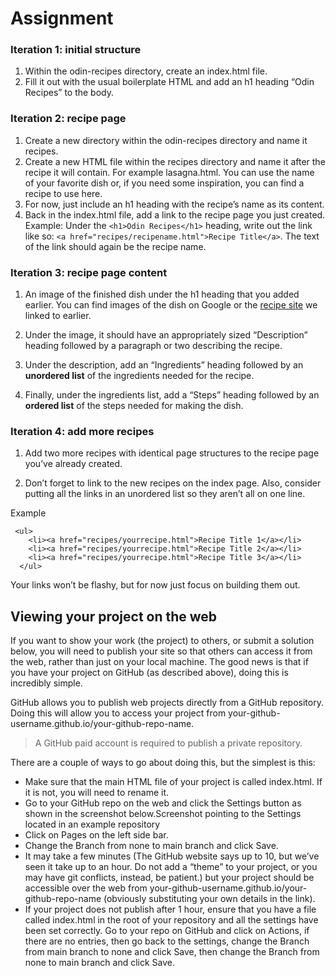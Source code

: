 # Assignment

### Iteration 1: initial structure

1. Within the odin-recipes directory, create an index.html file.
2. Fill it out with the usual boilerplate HTML and add an h1 heading “Odin Recipes” to the body.

### Iteration 2: recipe page

1. Create a new directory within the odin-recipes directory and name it recipes.
2. Create a new HTML file within the recipes directory and name it after the recipe it will contain. For example lasagna.html. You can use the name of your favorite dish or, if you need some inspiration, you can find a recipe to use here.
3. For now, just include an h1 heading with the recipe’s name as its content.
4. Back in the index.html file, add a link to the recipe page you just created. Example: Under the `<h1>Odin Recipes</h1>` heading, write out the link like so: `<a href="recipes/recipename.html">Recipe Title</a>`. The text of the link should again be the recipe name.

### Iteration 3: recipe page content

1. An image of the finished dish under the h1 heading that you added earlier. You can find images of the dish on Google or the [recipe site](https://www.allrecipes.com/) we linked to earlier.

2. Under the image, it should have an appropriately sized “Description” heading followed by a paragraph or two describing the recipe.

3. Under the description, add an “Ingredients” heading followed by an **unordered list** of the ingredients needed for the recipe.

4. Finally, under the ingredients list, add a “Steps” heading followed by an **ordered list** of the steps needed for making the dish.

### Iteration 4: add more recipes

1. Add two more recipes with identical page structures to the recipe page you’ve already created.

2. Don’t forget to link to the new recipes on the index page. Also, consider putting all the links in an unordered list so they aren’t all on one line.


Example

```
 <ul>
    <li><a href="recipes/yourrecipe.html">Recipe Title 1</a></li>
    <li><a href="recipes/yourrecipe.html">Recipe Title 2</a></li>
    <li><a href="recipes/yourrecipe.html">Recipe Title 3</a></li>
  </ul>
```

Your links won’t be flashy, but for now just focus on building them out.


## Viewing your project on the web
If you want to show your work (the project) to others, or submit a solution below, you will need to publish your site so that others can access it from the web, rather than just on your local machine. The good news is that if you have your project on GitHub (as described above), doing this is incredibly simple.

GitHub allows you to publish web projects directly from a GitHub repository. Doing this will allow you to access your project from your-github-username.github.io/your-github-repo-name.

> A GitHub paid account is required to publish a private repository.

There are a couple of ways to go about doing this, but the simplest is this:

- Make sure that the main HTML file of your project is called index.html. If it is not, you will need to rename it.
- Go to your GitHub repo on the web and click the Settings button as shown in the screenshot below.Screenshot pointing to the Settings located in an example repository
- Click on Pages on the left side bar.
- Change the Branch from none to main branch and click Save.
- It may take a few minutes (The GitHub website says up to 10, but we’ve seen it take up to an hour. Do not add a “theme” to your project, or you may have git conflicts, instead, be patient.) but your project should be accessible over the web from your-github-username.github.io/your-github-repo-name (obviously substituting your own details in the link).
- If your project does not publish after 1 hour, ensure that you have a file called index.html in the root of your repository and all the settings have been set correctly. Go to your repo on GitHub and click on Actions, if there are no entries, then go back to the settings, change the Branch from main branch to none and click Save, then change the Branch from none to main branch and click Save.

